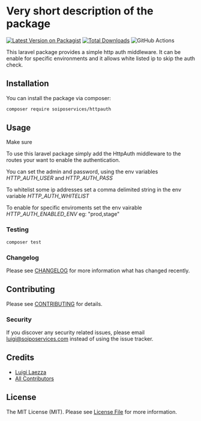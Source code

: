 # Very short description of the package

[![Latest Version on Packagist](https://img.shields.io/packagist/v/soiposervices/httpauth.svg?style=flat-square)](https://packagist.org/packages/soiposervices/httpauth)
[![Total Downloads](https://img.shields.io/packagist/dt/soiposervices/httpauth.svg?style=flat-square)](https://packagist.org/packages/soiposervices/httpauth)
![GitHub Actions](https://github.com/soiposervices/httpauth/actions/workflows/main.yml/badge.svg)

This laravel package provides a simple http auth middleware. It can be enable for specific environments and it allows white listed ip to skip the auth check.

## Installation

You can install the package via composer:

```bash
composer require soiposervices/httpauth
```

## Usage

Make sure 

To use this laravel package simply add the HttpAuth middleware to the routes your want to enable the authentication.

You can set the admin and password, using the env variables *HTTP_AUTH_USER* and *HTTP_AUTH_PASS* 

 
To whitelist some ip addresses set a comma delimited string in the env variable *HTTP_AUTH_WHITELIST*


To enable for specific enviroments set the env vairable *HTTP_AUTH_ENABLED_ENV* eg: "prod,stage"


### Testing

```bash
composer test
```

### Changelog

Please see [CHANGELOG](CHANGELOG.md) for more information what has changed recently.

## Contributing

Please see [CONTRIBUTING](CONTRIBUTING.md) for details.

### Security

If you discover any security related issues, please email luigi@soiposervices.com instead of using the issue tracker.

## Credits

-   [Luigi Laezza](https://github.com/soiposervices)
-   [All Contributors](../../contributors)

## License

The MIT License (MIT). Please see [License File](LICENSE.md) for more information.